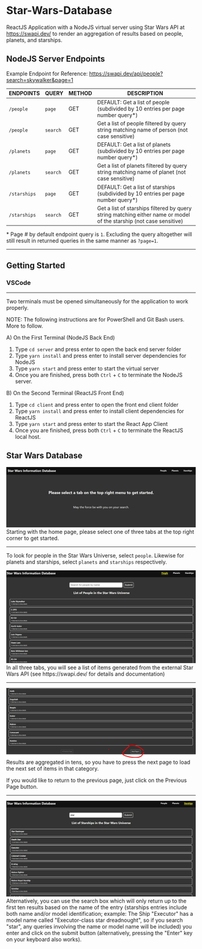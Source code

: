 # Star-Wars-Database
ReactJS Application with a NodeJS virtual server using Star Wars API at https://swapi.dev/ to render an aggregation of results based on people, planets, and starships.

## NodeJS Server Endpoints

Example Endpoint for Reference: https://swapi.dev/api/people?search=skywalker&page=1

|ENDPOINTS|QUERY|METHOD|DESCRIPTION|
|---------|------|----|-----------|
|`/people`|`page`|GET|DEFAULT: Get a list of people (subdivided by 10 entries per page number query*)|
|`/people`|`search`|GET|Get a list of people filtered by query string matching name of person (not case sensitive)|
|`/planets`|`page`|GET|DEFAULT: Get a list of planets (subdivided by 10 entries per page number query*)|
|`/planets`|`search`|GET|Get a list of planets filtered by query string matching name of planet (not case sensitive)|
|`/starships`|`page`|GET|DEFAULT: Get a list of starships (subdivided by 10 entries per page number query*)|
|`/starships`|`search`|GET|Get a list of starships filtered by query string matching either name or model of the starship (not case sensitive)|

\* Page # by default endpoint query is `1`. Excluding the query altogether will still result in returned queries in the same manner as `?page=1`.

---
## Getting Started
### VSCode
---
Two terminals must be opened simultaneously for the application to work properly.

NOTE: The following instructions are for PowerShell and Git Bash users. More to follow.

A) On the First Terminal (NodeJS Back End)
1) Type `cd server` and press enter to open the back end server folder
2) Type `yarn install` and press enter to install server dependencies for NodeJS
3) Type `yarn start` and press enter to start the virtual server
4) Once you are finished, press both `Ctrl` + `C` to terminate the NodeJS server.

B) On the Second Terminal (ReactJS Front End)
1) Type `cd client` and press enter to open the front end client folder
2) Type `yarn install` and press enter to install client dependencies for ReactJS
3) Type `yarn start` and press enter to start the React App Client
4) Once you are finished, press both `Ctrl` + `C` to terminate the ReactJS local host.

## Star Wars Database
<img src="screenshots/home.JPG" alt="home" />
Starting with the home page, please select one of three tabs at the top right corner to get started.

---

To look for people in the Star Wars Universe, select `people`. Likewise for planets and starships, select `planets` and `starships` respectively.

<img src="screenshots/people1.JPG" alt="people" />
In all three tabs, you will see a list of items generated from the external Star Wars API (see https://swapi.dev/ for details and documentation)

---

<img src="screenshots/planets1.JPG" alt="planets" />
Results are aggregated in tens, so you have to press the next page to load the next set of items in that category.

If you would like to return to the previous page, just click on the Previous Page button.

---

<img src="screenshots/star.JPG" alt="starships" />
Alternatively, you can use the search box which will only return up to the first ten results based on the name of the entry (starships entries include both name and/or model identification; example: The Ship "Executor" has a model name called "Executor-class star dreadnought", so if you search "star", any queries involving the name or model name will be included) you enter and click on the submit button (alternatively, pressing the "Enter" key on your keyboard also works).
